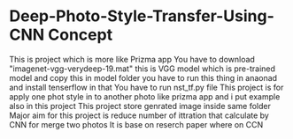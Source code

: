 # Deep-Photo-Style-Transfer-Using-CNN Concept 

This is project which is more like Prizma app
You have to download "imagenet-vgg-verydeep-19.mat" this is VGG model which is pre-trained model and copy this in model folder
you have to run this thing in anaonad and install tenserflow in that
You have to run nst_tf.py file 
This project is for apply one phot style in to another photo like prizma app and i put example also in this project
This project  store genrated image inside same folder 
Major aim for this project is reduce number of ittration that calculate by CNN for merge two photos 
It is base on reserch paper where on CCN 
